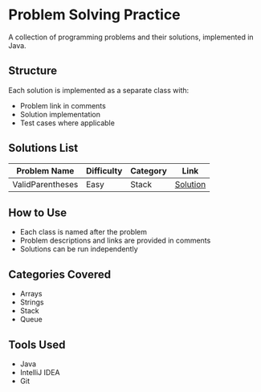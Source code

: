 # Problem Solving Practice

A collection of programming problems and their solutions, implemented in Java.

## Structure
Each solution is implemented as a separate class with:
- Problem link in comments
- Solution implementation
- Test cases where applicable

## Solutions List
| Problem Name | Difficulty | Category | Link |
|--------------|------------|----------|------|
| ValidParentheses | Easy | Stack | [Solution]([link-to-file](https://github.com/islamostafa/ProblemSolving/blob/main/ValidParenthese.java)) |
<!-- Add more problems as you solve them -->

## How to Use
- Each class is named after the problem
- Problem descriptions and links are provided in comments
- Solutions can be run independently

## Categories Covered
- Arrays
- Strings
- Stack
- Queue
<!-- Add more categories as you solve problems -->

## Tools Used
- Java
- IntelliJ IDEA
- Git

